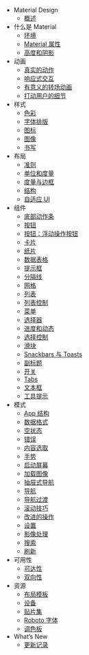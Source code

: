 * Material Design 
  * [概述](material-design/material-design-intro/introduction.md)
* 什么是 Material
  * [环境](material-design/whatis-material-design/environment.md)
  * [Material 属性](material-design/whatis-material-design/material-properties.md)
  * [高度和阴影](material-design/whatis-material-design/elevation-shadows.md)
* 动画
  * [真实的动作](material-design/animation/authentic-motion.md)
  * [响应式交互](material-design/animation/responsive-interaction.md)
  * [有意义的转场动画](material-design/animation/meaningful-transitions.md)
  * [打动用户的细节](material-design/animation/delightful-details.md)
* 样式
  * [色彩](material-design/style/color.md)
  * [字体排版](material-design/style/typography.md)
  * [图标](material-design/style/icons.md)
  * [图像](material-design/style/imagery.md)
  * [书写](material-design/style/writing.md)
* 布局
  * [准则](material-design/layout/layout-principles.md)
  * [单位和度量](material-design/layout/units-measurements.md)
  * [度量与边框](material-design/layout/metrics-and-keylines.md)
  * [结构](material-design/layout/structure.md)
  * [自适应 UI](material-design/layout/adaptive-ui.md)
* 组件
  * [底部动作条](material-design/components/bottom-sheets.md)
  * [按钮](material-design/components/buttons.md)
  * [按钮：浮动操作按钮](material-design/components/buttons-floating-action-button.md)
  * [卡片](material-design/components/cards.md)
  * [纸片](material-design/components/chips.md)
  * [数据表格](material-design/components/data-tables.md)
  * [提示框](material-design/components/dialogs.md)
  * [分隔线](material-design/components/dividers.md)
  * [网格](material-design/components/grids.md)
  * [列表](material-design/components/lists.md)
  * [列表控制](material-design/components/list-controls.md)
  * [菜单](material-design/components/menus.md)
  * [选择器](material-design/components/pickers.md)
  * [进度和动态](material-design/components/progress-activity.md)
  * [选择控制](material-design/components/selection-controls.md)
  * [滑块](material-design/components/sliders.md)
  * [Snackbars 与 Toasts](material-design/components/snackbars-and-toasts.md)
  * [副标题](material-design/components/subheaders.md)
  * [开关](material-design/components/switches.md)
  * [Tabs](material-design/components/tabs.md)
  * [文本框](material-design/components/text-fields.md)
  * [工具提示](material-design/components/tooltips.md)
* 模式
  * [App 结构](material-design/patterns/app-structure.md)
  * [数据格式](material-design/patterns/data-formats.md)
  * [空状态](material-design/patterns/empty-states.md)
  * [错误](material-design/patterns/errors.md)
  * [内容选取](material-design/patterns/selection.md)
  * [手势](material-design/patterns/gestures.md)
  * [启动屏幕](material-design/patterns/launch-screens.md)
  * [加载图像](material-design/patterns/loading-images.md)
  * [抽屉式导航](material-design/patterns/navigation-drawer.md)    
  * [导航](material-design/patterns/navigation.md)
  * [导航过渡](material-design/patterns/navigational-transitions.md)
  * [滚动技巧](material-design/patterns/scrolling-techniques.md)
  * [改进的操作](material-design/patterns/promoted-actions.md)
  * [设置](material-design/patterns/settings.md)
  * [影像处理](material-design/patterns/imagery-treatment.md)
  * [搜索](material-design/patterns/search.md)
  * [刷新](material-design/patterns/swipe-to-refresh.md)
* 可用性
  * [可达性](material-design/usability/accessibility.md)
  * [双向性](material-design/usability/bidirectionality.md)
* 资源
  * [布局模板](material-design/resources/layout-templates.md)
  * [设备](material-design/resources/devices.md)
  * [贴片集](material-design/resources/sticker-sheets.md)
  * [Roboto 字体](material-design/resources/roboto-font.md)
  * [调色板](material-design/resources/color-palettes.md)
* What’s New
  * [更新记录](material-design/whats-new/whats-new.md)



